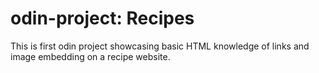 
# odin-project: Recipes

This is first odin project showcasing basic HTML knowledge of links and image embedding on a recipe website.
